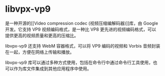 # libvpx-vp9
是一种开源的[[Video compression codec (视频压缩编解码器)]]库，由 Google 开发。它支持 VP9 视频编码格式，是一种比 VP8 更先进的视频编码格式，可以提供更高的视频质量和更高的压缩比。

libvpx-vp9 还支持 WebM 容器格式，可以将 VP9 编码的视频和 Vorbis 音频封装在一起，方便在网络上传输和播放。

libvpx-vp9 库可以通过多种方式使用，包括在命令行中通过命令行工具使用，也可以作为库文件集成到其他应用程序中使用。